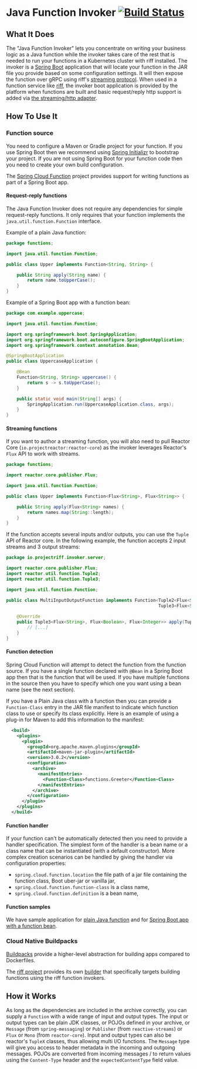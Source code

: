 # Java Function Invoker [![Build Status](https://travis-ci.com/projectriff/java-function-invoker.svg?branch=master)](https://travis-ci.com/projectriff/java-function-invoker)

## What It Does

The "Java Function Invoker" lets you concentrate on writing your business logic as a Java function while the invoker 
takes care of the rest that is needed to run your functions in a Kubernetes cluster with riff installed.
The invoker is a [Spring Boot](https://projects.spring.io/spring-boot) application that will locate your function in 
the JAR file you provide based on some configuration settings.
It will then expose the function over gRPC using riff's [streaming protocol](src/main/proto/riff-rpc.proto).
When used in a function service like [riff](https://projectriff.io/), the invoker boot application is provided by 
the platform when functions are built and basic request/reply http support is added via 
[the streaming/http adapter](http://github.com/projectriff/streaming-http-adapter-buildpack).

## How To Use It

### Function source

You need to configure a Maven or Gradle project for your function.
If you use Spring Boot then we recommend using [Spring Initializr](https://start.spring.io/) to bootstrap your project.
If you are not using Spring Boot for your function code then you need to create your own build configuration.

The [Spring Cloud Function](https://cloud.spring.io/spring-cloud-function/) project provides support for writing functions as part of a Spring Boot app.

#### Request-reply functions

The Java Function Invoker does not require any dependencies for simple request-reply functions. 
It only requires that your function implements the `java.util.function.Function` interface.

Example of a plain Java function:

```java
package functions;

import java.util.function.Function;

public class Upper implements Function<String, String> {

    public String apply(String name) {
        return name.toUpperCase();
    }
}
```

Example of a Spring Boot app with a function bean:

```java
package com.example.uppercase;

import java.util.function.Function;

import org.springframework.boot.SpringApplication;
import org.springframework.boot.autoconfigure.SpringBootApplication;
import org.springframework.context.annotation.Bean;

@SpringBootApplication
public class UppercaseApplication {

	@Bean
	Function<String, String> uppercase() {
		return s -> s.toUpperCase();
	}

	public static void main(String[] args) {
		SpringApplication.run(UppercaseApplication.class, args);
	}
}
```

#### Streaming functions

If you want to author a streaming function, you will also need to pull Reactor Core (`io.projectreactor:reactor-core`) as the invoker leverages Reactor's `Flux` API to work with streams.

```java
package functions;

import reactor.core.publisher.Flux;

import java.util.function.Function;

public class Upper implements Function<Flux<String>, Flux<String>> {

    public String apply(Flux<String> names) {
        return names.map(String::length);
    }
}
```

If the function accepts several inputs and/or outputs, you can use the `Tuple` API of Reactor core. In the following example, the function accepts 2 input streams and 3 output streams:

```java
package io.projectriff.invoker.server;

import reactor.core.publisher.Flux;
import reactor.util.function.Tuple2;
import reactor.util.function.Tuple3;

import java.util.function.Function;

public class MultiInputOutputFunction implements Function<Tuple2<Flux<String>, Flux<Integer>>, 
                                                          Tuple3<Flux<String>, Flux<Boolean>, Flux<Integer>>> {
    
    @Override
    public Tuple3<Flux<String>, Flux<Boolean>, Flux<Integer>> apply(Tuple2<Flux<String>, Flux<Integer>> objects) {
        // [...]
    }
}
```


#### Function detection

Spring Cloud Function will attempt to detect the function from the function source.
If you have a single function declared with `@Bean` in a Spring Boot app then that is the function that will be used.
If you have multiple functions in the source then you have to specify which one you want using a bean name (see the next section).

If you have a Plain Java class with a function then you can provide a `Function-Class` entry in the JAR file manifest 
to indicate which function class to use or specify its class explicitly.
Here is an example of using a plug-in for Maven to add this information to the manifest:

```xml
  <build>
    <plugins>
      <plugin>
        <groupId>org.apache.maven.plugins</groupId>
        <artifactId>maven-jar-plugin</artifactId>
        <version>3.0.2</version>
        <configuration>
          <archive>
            <manifestEntries>
              <Function-Class>functions.Greeter</Function-Class>
            </manifestEntries>
          </archive>
        </configuration>
      </plugin>
    </plugins>
  </build>
```

#### Function handler

If your function can't be automatically detected then you need to provide a handler specification.
The simplest form of the handler is a bean name or a class name that can be instantiated (with a default constructor).
More complex creation scenarios can be handled by giving the handler via configuration properties:

* `spring.cloud.function.location` the file path of a jar file containing the function class, Boot uber-jar or vanilla jar,
* `spring.cloud.function.function-class` is a class name,
* `spring.cloud.function.definition` is a bean name,


#### Function samples

We have sample application for 
[plain Java function](src/test/functions-sources/hundred-divider) 
and for [Spring Boot app with a function bean](src/test/functions-sources/repeater-as-bean).

### Cloud Native Buildpacks

[Buildpacks](https://buildpacks.io/) provide a higher-level abstraction for building apps compared to Dockerfiles.

The [riff project](https://github.com/projectriff/riff) provides its own 
[builder](https://github.com/projectriff/builder) that specifically targets building functions using the riff function invokers.

## How it Works

As long as the dependencies are included in the archive correctly, you can supply a `Function` with a wide range of input and output types.
The input or output types can be plain JDK classes, or POJOs defined in your archive, or `Message` 
(from `spring-messaging`) or `Publisher` (from `reactive-streams`) or `Flux` or `Mono` (from `reactor-core`).
Input and output types can also be reactor's `TupleX` classes, thus allowing multi I/O functions.
The `Message` type will give you access to header metadata in the incoming and outgoing messages.
POJOs are converted from incoming messages / to return values using the `Content-Type` header and the `expectedContentType` field value.

